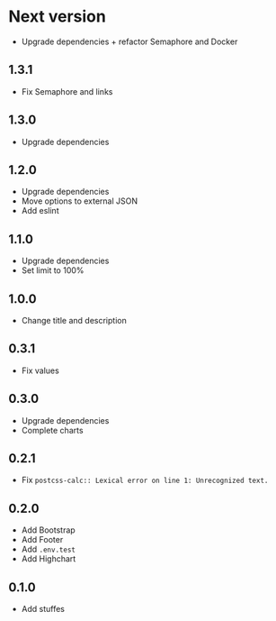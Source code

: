 # Next version
+ Upgrade dependencies + refactor Semaphore and Docker

## 1.3.1
+ Fix Semaphore and links

## 1.3.0
+ Upgrade dependencies

## 1.2.0
+ Upgrade dependencies
+ Move options to external JSON
+ Add eslint

## 1.1.0
+ Upgrade dependencies
+ Set limit to 100%

## 1.0.0
+ Change title and description

## 0.3.1
+ Fix values

## 0.3.0
+ Upgrade dependencies
+ Complete charts

## 0.2.1
+ Fix `postcss-calc:: Lexical error on line 1: Unrecognized text.`

## 0.2.0
+ Add Bootstrap
+ Add Footer
+ Add `.env.test`
+ Add Highchart

## 0.1.0
+ Add stuffes